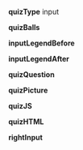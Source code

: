 ____quizType____
input

____quizBalls____


____inputLegendBefore____


____inputLegendAfter____


____quizQuestion____


____quizPicture____


____quizJS____


____quizHTML____


____rightInput____
